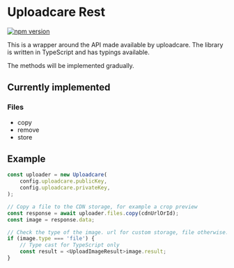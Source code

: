 # Uploadcare Rest
[![npm version](https://img.shields.io/npm/v/uploadcare-rest.svg?style=for-the-badge)](https://www.npmjs.com/package/uploadcare-rest)

This is a wrapper around the API made available by uploadcare.
The library is written in TypeScript and has typings available.

The methods will be implemented gradually.

## Currently implemented

### Files
- copy
- remove
- store

## Example
```TypeScript
const uploader = new Uploadcare(
    config.uploadcare.publicKey,
    config.uploadcare.privateKey,
);

// Copy a file to the CDN storage, for example a crop preview
const response = await uploader.files.copy(cdnUrlOrId);
const image = response.data;

// Check the type of the image. url for custom storage, file otherwise.
if (image.type === 'file') {
    // Type cast for TypeScript only
    const result = <UploadImageResult>image.result;
}
```

